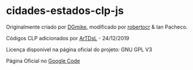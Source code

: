 # cidades-estados-clp-js
Originalmente criado por [DGmike](https://github.com/dgmike), modificado por [robertocr](https://github.com/robertocr) & Ian Pacheco.

Códigos CLP adicionados por [ArTDsL](https://github.com/ArTDsL) - 24/12/2019

Licença disponível na página oficial do projeto: GNU GPL V3

Página Oficial no [Google Code](https://code.google.com/archive/p/cidades-estados-js/)

